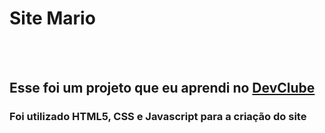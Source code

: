 <h1> Site Mario </h1>
<br>
<br>
<h2> Esse foi um projeto que eu aprendi no <a href="http://rodolfomori.com.br"> DevClube</a></h2>
<h3>Foi utilizado HTML5, CSS e Javascript para a criação do site </h3>
